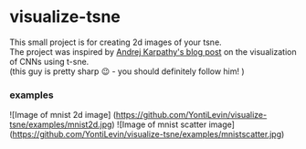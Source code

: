 # visualize-tsne
This small project is for creating 2d images of your tsne.   
The project was inspired by [Andrej Karpathy's blog post](http://cs.stanford.edu/people/karpathy/cnnembed/) on the visualization of CNNs using t-sne.  
(this guy is pretty sharp :wink: - you should definitely follow him! ) 

### examples
![Image of mnist 2d image]
(https://github.com/YontiLevin/visualize-tsne/examples/mnist2d.jpg)
![Image of mnist scatter image]
(https://github.com/YontiLevin/visualize-tsne/examples/mnistscatter.jpg)

